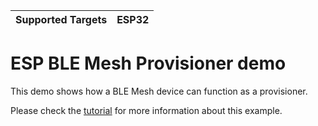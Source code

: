 | Supported Targets | ESP32 |
| ----------------- | ----- |

ESP BLE Mesh Provisioner demo
================================

This demo shows how a BLE Mesh device can function as a provisioner.

Please check the [tutorial](tutorial/BLE_Mesh_Provisioner_Example_Walkthrough.md) for more information about this example.